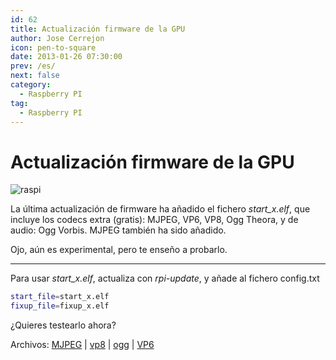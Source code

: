 ```yaml
---
id: 62
title: Actualización firmware de la GPU
author: Jose Cerrejon
icon: pen-to-square
date: 2013-01-26 07:30:00
prev: /es/
next: false
category:
  - Raspberry PI
tag:
  - Raspberry PI
---
```


# Actualización firmware de la GPU

![raspi](/images/r_pi.jpg)

La última actualización de firmware ha añadido el fichero *start_x.elf*, que incluye los codecs extra (gratis): MJPEG, VP6, VP8, Ogg Theora, y de audio: Ogg Vorbis. MJPEG también ha sido añadido.

Ojo, aún es experimental, pero te enseño a probarlo.

- - -
Para usar *start_x.elf*, actualiza con *rpi-update*, y añade al fichero config.txt

```bash
start_file=start_x.elf
fixup_file=fixup_x.elf
```

¿Quieres testearlo ahora?

Archivos: [MJPEG](http://www.dvxuser.com/V6/showthread.php?170183-Untouched-Motion-JPEG-720-30P-Sample) | 
[vp8](http://ie.microsoft.com/testdrive/graphics/videoformatsupport/big_buck_bunny_trailer_480p.webm) | 
[ogg](http://video.blendertestbuilds.de/download.php?file=download.blender.org/peach/trailer_400p.ogg) | [VP6](http://media.iguane.org/grand-angle/blog/mediafiles/trailer_VP6.flv)